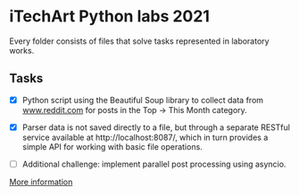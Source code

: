 # iTechArt Python labs 2021

Every folder consists of files that solve tasks represented in laboratory works.

## Tasks

- [x] Python script using the Beautiful Soup library to collect data from www.reddit.com for posts in the 
Top -> This Month category.

- [x] Parser data is not saved directly to a file, but through a separate RESTful service available at 
http://localhost:8087/, which in turn provides a simple API for working with basic file operations.

- [ ] Additional challenge: implement parallel post processing using asyncio.

[More information](assignment2/README.md)

